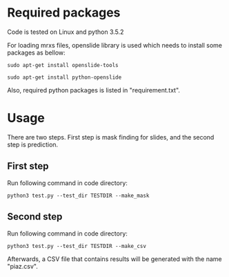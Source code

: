 # Required packages
Code is tested on Linux and python 3.5.2

For loading mrxs files, openslide library is used which needs to install some packages as bellow:

	sudo apt-get install openslide-tools
	
	sudo apt-get install python-openslide
	
Also, required python packages is listed in "requirement.txt".


# Usage
There are two steps. First step is mask finding for slides, and the second step is prediction.

## First step
Run following command in code directory:

	python3 test.py --test_dir TESTDIR --make_mask

## Second step
Run following command in code directory:

	python3 test.py --test_dir TESTDIR --make_csv

Afterwards, a CSV file that contains results will be generated with the name "piaz.csv".
